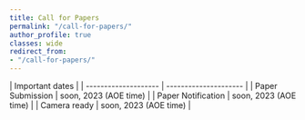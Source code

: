 ```yaml
---
title: Call for Papers
permalink: "/call-for-papers/"
author_profile: true
classes: wide
redirect_from:
- "/call-for-papers/"
---
```


| Important dates                              |
| -------------------- | --------------------- |
| Paper Submission     | soon, 2023 (AOE time) |
| Paper Notification   | soon, 2023 (AOE time) |
| Camera ready         | soon, 2023 (AOE time) |

